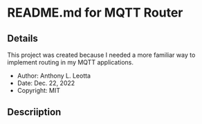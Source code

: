 # README.md for MQTT Router

## Details

This project was created because I needed a more familiar way to implement routing in my MQTT applications.

- Author: Anthony L. Leotta
- Date: Dec. 22, 2022
- Copyright: MIT

## Descriiption

